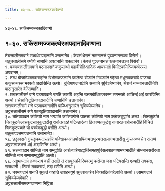 ```yaml
---
title: ४३-४८. सकिंसम्मज्जकादिवग्गो

---
```

४३-४८. सकिंसम्मज्जकादिवग्गो  


## १-६०. सकिंसम्मज्जकत्थेरअपदानादिवण्णना

तेचत्तालीसमवग्गे सब्बथेरापदानानि उत्तानानेव। केवलं थेरानं नामनानत्तं पुञ्ञनानत्तञ्च विसेसो।  
चतुचत्तालीसमे वग्गेपि सब्बानि अपदानानि पाकटानेव। केवलं पुञ्ञनानत्तं फलनानत्तञ्च विसेसो।  
१. पञ्चचत्तालीसमवग्गे पठमापदाने ककुसन्धो महावीरोतिआदिकं आयस्मतो विभीटकमिञ्जियत्थेरस्स अपदानम्।  
२. तत्थ बीजमिञ्जमदासहन्ति विभीटकफलानि फालेत्वा बीजानि मिञ्जानि गहेत्वा मधुसक्कराहि योजेत्वा ककुसन्धस्स भगवतो अदासिन्ति अत्थो। दुतियापदानादीनि सब्बानि सुविञ्ञेय्यानेव, थेरानं नामनानत्तादीनिपि पाठानुसारेन वेदितब्बानि।  
१. छचत्तालीसमे वग्गे पठमापदाने जगतिं कारयिं अहन्ति उत्तमबोधिरुक्खस्स समन्ततो आळिन्दं अहं कारयिन्ति अत्थो। सेसानि दुतियापदानादीनि सब्बानिपि उत्तानानेव।  
सत्तचत्तालीसमे वग्गे पठमापदानादीनि पाळिअनुसारेन सुविञ्ञेय्यानेव।  
अट्ठचत्तालीसमे वग्गे पठमदुतियापदानानि उत्तानानेव।  
३०. ततियापदाने कोसियो नाम भगवाति कोसियगोत्ते जातत्ता कोसियो नाम पच्चेकबुद्धोति अत्थो। चित्तकूटेति चित्तकूटकेलासकूटसानुकूटादीसु अनोतत्तदहं पटिच्छादेत्वा ठितपब्बतकूटेसु नानारतनओसधादीहि विचित्ते चित्तकूटपब्बते सो पच्चेकबुद्धो वसीति अत्थो।  
चतुत्थपञ्चमापदानानि उत्तानानेव।  
५६. छट्ठापदाने कुसट्ठकमदासहन्ति पक्खिकभत्तउपोसथिकभत्तधुरभत्तसलाकभत्तादीसु कुसपण्णवसेन दातब्बं अट्ठसलाकभत्तं अहं अदासिन्ति अत्थो।  
६१. सत्तमापदाने सोभितो नाम सम्बुद्धोति आरोहपरिणाहद्वत्तिंसमहापुरिसलक्खणब्यामप्पभादीहि सोभमानसरीरत्ता सोभितो नाम सम्मासम्बुद्धोति अत्थो।  
६६. अट्ठमापदाने तक्करायं वसी तदाति तं दसपुञ्ञकिरियवत्थुं करोन्ता जना पटिवसन्ति एत्थाति तक्करा, राजधानी। तिस्सं तक्करायं, तदा वसीति अत्थो।  
७२. नवमापदाने पानधिं सुकतं गय्हाति उपाहनयुगं सुन्दराकारेन निप्फादितं गहेत्वाति अत्थो। दसमापदानं सुविञ्ञेय्यमेवाति।  
अट्ठचत्तालीसमवग्गवण्णना निट्ठिता।  
